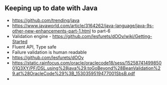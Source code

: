 ## Keeping up to date with Java

* https://github.com/trending/java
* https://www.javaworld.com/article/3164262/java-language/java-9s-other-new-enhancements-part-1.html to part-6
* Validation engine - https://github.com/lesfurets/dOOv/wiki/Getting-Started
* Fluent API, Type safe
* Failure validation is human readable
* https://github.com/lesfurets/dOOv
* https://static.rainfocus.com/oracle/oraclecode18/sess/1525874149985001Q3XY/PF/DSL.using%28java%29.toGoBeyond%28BeanValidation%29.at%28OracleCode%29%3B_1530359519477001SbsB.pdf
* 